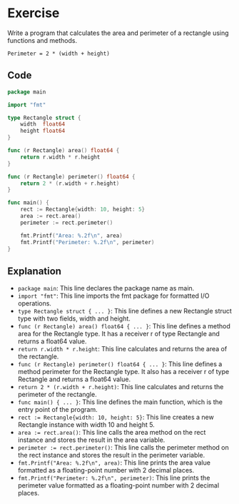 # Exercise

Write a program that calculates the area and perimeter of a rectangle using functions and methods.

`Perimeter = 2 * (width + height)`

## Code

```go
package main

import "fmt"

type Rectangle struct {
	width  float64
	height float64
}

func (r Rectangle) area() float64 {
	return r.width * r.height
}

func (r Rectangle) perimeter() float64 {
	return 2 * (r.width + r.height)
}

func main() {
	rect := Rectangle{width: 10, height: 5}
	area := rect.area()
	perimeter := rect.perimeter()

	fmt.Printf("Area: %.2f\n", area)
	fmt.Printf("Perimeter: %.2f\n", perimeter)
}
```

## Explanation

- `package main`: This line declares the package name as main.
- `import "fmt"`: This line imports the fmt package for formatted I/O operations.
- `type Rectangle struct { ... }`: This line defines a new Rectangle struct type with two fields, width and height.
- `func (r Rectangle) area() float64 { ... }`: This line defines a method area for the Rectangle type. It has a receiver r of type Rectangle and returns a float64 value.
- `return r.width * r.height`: This line calculates and returns the area of the rectangle.
- `func (r Rectangle) perimeter() float64 { ... }`: This line defines a method perimeter for the Rectangle type. It also has a receiver r of type Rectangle and returns a float64 value.
- `return 2 * (r.width + r.height)`: This line calculates and returns the perimeter of the rectangle.
- `func main() { ... }`: This line defines the main function, which is the entry point of the program.
- `rect := Rectangle{width: 10, height: 5}`: This line creates a new Rectangle instance with width 10 and height 5.
- `area := rect.area()`: This line calls the area method on the rect instance and stores the result in the area variable.
- `perimeter := rect.perimeter()`: This line calls the perimeter method on the rect instance and stores the result in the perimeter variable.
- `fmt.Printf("Area: %.2f\n", area)`: This line prints the area value formatted as a floating-point number with 2 decimal places.
- `fmt.Printf("Perimeter: %.2f\n", perimeter)`: This line prints the perimeter value formatted as a floating-point number with 2 decimal places.